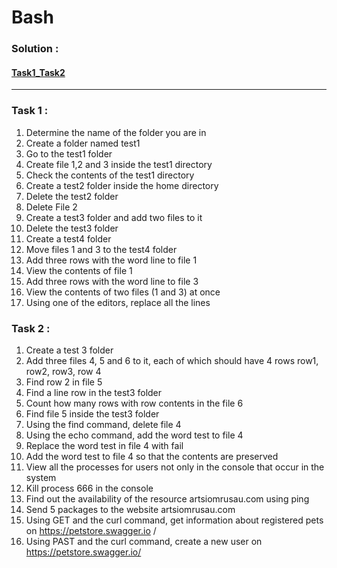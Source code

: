 # Bash

 ### Solution :
 #### [Task1_Task2](bash_steps.txt)
 ---
 ### Task 1 :
1. Determine the name of the folder you are in
2. Create a folder named test1
3. Go to the test1 folder
4. Create file 1,2 and 3 inside the test1 directory
5. Check the contents of the test1 directory
6. Create a test2 folder inside the home directory
7. Delete the test2 folder
8. Delete File 2
9. Create a test3 folder and add two files to it
10. Delete the test3 folder
11. Create a test4 folder
12. Move files 1 and 3 to the test4 folder
13. Add three rows with the word line to file 1
14. View the contents of file 1
15. Add three rows with the word line to file 3
16. View the contents of two files (1 and 3) at once
17. Using one of the editors, replace all the lines

 ### Task 2 :
1. Create a test 3 folder
2. Add three files 4, 5 and 6 to it, each of which should have 4 rows row1, row2, row3, row 4
3. Find row 2 in file 5
4. Find a line row in the test3 folder
5. Count how many rows with row contents in the file 6
6. Find file 5 inside the test3 folder
7. Using the find command, delete file 4
8. Using the echo command, add the word test to file 4
9. Replace the word test in file 4 with fail
10. Add the word test to file 4 so that the contents are preserved
11. View all the processes for users not only in the console that occur in the system
12. Kill process 666 in the console
13. Find out the availability of the resource artsiomrusau.com using ping
14. Send 5 packages to the website artsiomrusau.com
15. Using GET and the curl command, get information about registered pets on https://petstore.swagger.io /
16. Using PAST and the curl command, create a new user on https://petstore.swagger.io/

